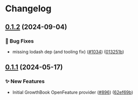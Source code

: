 # Changelog

## [0.1.2](https://github.com/open-feature/js-sdk-contrib/compare/growthbook-client-provider-v0.1.1...growthbook-client-provider-v0.1.2) (2024-09-04)


### 🐛 Bug Fixes

* missing lodash dep (and tooling fix) ([#1034](https://github.com/open-feature/js-sdk-contrib/issues/1034)) ([013251b](https://github.com/open-feature/js-sdk-contrib/commit/013251b7f42135125465c44b10ea694501ee557c))

## [0.1.1](https://github.com/open-feature/js-sdk-contrib/compare/growthbook-client-provider-v0.1.0...growthbook-client-provider-v0.1.1) (2024-05-17)


### ✨ New Features

* Initial GrowthBook OpenFeature provider ([#896](https://github.com/open-feature/js-sdk-contrib/issues/896)) ([62ef69b](https://github.com/open-feature/js-sdk-contrib/commit/62ef69b05710b34f99cbc4da1e947f59f97bc00c))
